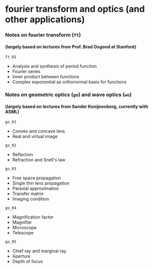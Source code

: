 # fourier transform and optics (and other applications)

### Notes on fourier transform (`ft`) 
#### (largely based on lectures from Prof. Brad Osgood at Stanford)

`ft_01`
* Analysis and synthesis of period function
* Fourier series
* Inner product between functions
* Complex exponential as orthonormal basis for functions

### Notes on geometric optics (`go`) and wave optics (`wo`) 
#### (largely based on lectures from Sander Konijnenberg, currently with ASML)

`go_01`
* Convex and concave lens
* Real and virtual image

`go_02`
* Reflection
* Refraction and Snell's law

`go_03`
* Free space propagation
* Single thin lens propagation
* Paraxial approximation
* Transfer matrix
* Imaging condition

`go_04`
* Magnification factor
* Magnifier
* Microscope
* Telescope

`go_05`
* Chief ray and marginal ray
* Aperture
* Depth of focus

